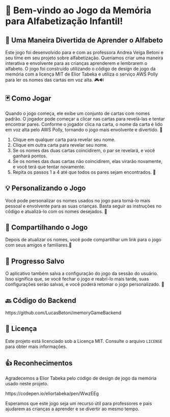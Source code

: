 <div class="markdown prose w-full break-words dark:prose-invert light">
    <h1>👋 Bem-vindo ao Jogo da Memória para Alfabetização Infantil!</h1>
    <h2>🧒 Uma Maneira Divertida de Aprender o Alfabeto</h2>
    <p>
        Este jogo foi desenvolvido para e com as professora Andrea Veiga Betoni e seu time em seu projeto sobre alfabetização. Queríamos criar uma maneira interativa e envolvente para as crianças aprenderem e lembrarem o alfabeto.
        O jogo foi construído utilizando o código de design de jogo da memória com a licença MIT de Elior Tabeka e utiliza o serviço AWS Polly para ler os nomes das cartas em voz alta. 🎮🔊
    </p>
    <h2>🃏 Como Jogar</h2>
    <p>
        Quando o jogo começa, ele exibe um conjunto de cartas com nomes padrão. O jogador pode começar a clicar nas cartas para revelá-las e tentar encontrar pares. Conforme o jogador clica na carta, o nome da carta é lido em voz alta pelo
        AWS Polly, tornando o jogo mais envolvente e divertido. 🤩
    </p>
    <ol>
        <li>Clique em qualquer carta para revelar seu nome.</li>
        <li>Clique em outra carta para revelar seu nome.</li>
        <li>Se os nomes das duas cartas coincidirem, o par se revelará, e você ganhará pontos.</li>
        <li>Se os nomes das duas cartas não coincidirem, elas virarão novamente, e você terá que tentar novamente.</li>
        <li>Repita os passos 1 a 4 até que todos os pares sejam encontrados. 🤞</li>
    </ol>
    <h2>💡 Personalizando o Jogo</h2>
    <p>Você pode personalizar os nomes usados no jogo para torná-lo mais pessoal e envolvente para as suas crianças. Basta seguir as instruções no código e atualizá-lo com os nomes desejados. 🤗</p>
    <h2>🔗 Compartilhando o Jogo</h2>
    <p>
        Depois de atualizar os nomes, você pode compartilhar um link para o jogo com seus amigos e familiares.📩
    </p>
    <h2>💾 Progresso Salvo</h2>
    <p>O aplicativo também salva a configuração do jogo da sessão do usuário. Isso significa que, se você fechar o jogo e reabri-lo mais tarde, suas configurações serão salvas, e você poderá retomar o jogo personalizado. 🤩</p>
    <h2>🔙 Código do Backend</h2>
    <p>https://github.com/LucasBetoni/memoryGameBackend</p>
    <h2>📜 Licença</h2>
    <p>Este projeto está licenciado sob a Licença MIT. Consulte o arquivo <code>LICENSE</code> para obter mais informações.</p>
    <h2>👍 Reconhecimentos</h2>
    <p>Agradecemos a Elior Tabeka pelo código de design de jogo da memória usado neste projeto.</p>
    <p>https://codepen.io/eliortabeka/pen/WwzEEg</p>
    <p>Esperamos que este jogo seja um recurso útil para professores e pais ajudarem as crianças a aprender e se divertir ao mesmo tempo.</p>
</div>

